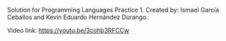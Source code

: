 Solution for Programming Languages ​​Practice 1. Created by: Ismael García Ceballos and Kevin Eduardo Hernández Durango.

Video link: https://youtu.be/3cohb3RFCCw    
